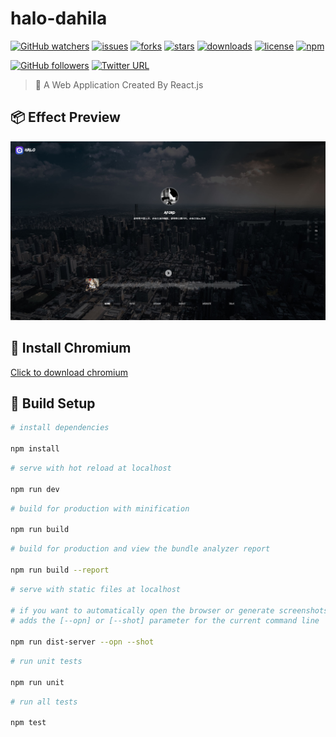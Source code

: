 # halo-dahila
[![GitHub watchers](https://img.shields.io/github/watchers/OwlAford/halo-dahila.svg)](https://github.com/OwlAford/halo-dahila)
[![issues](https://img.shields.io/github/issues/OwlAford/halo-dahila.svg)](https://github.com/OwlAford/halo-dahila)
[![forks](https://img.shields.io/github/forks/OwlAford/halo-dahila.svg)](https://github.com/OwlAford/halo-dahila)
[![stars](https://img.shields.io/github/stars/OwlAford/halo-dahila.svg)](https://github.com/OwlAford/halo-dahila)
[![downloads](https://img.shields.io/github/downloads/OwlAford/halo-dahila/total.svg)](https://github.com/OwlAford/halo-dahila)
[![license](https://img.shields.io/badge/license-MIT-blue.svg)](https://github.com/OwlAford/halo-dahila)
[![npm](https://img.shields.io/npm/v/npm.svg)](https://github.com/OwlAford/halo-dahila)


[![GitHub followers](https://img.shields.io/github/followers/OwlAford.svg?style=social&label=Follow)](https://github.com/OwlAford)
[![Twitter URL](https://img.shields.io/twitter/url/http/shields.io.svg?style=social)](https://twitter.com/Aford79872215)

>  🚀 A Web Application Created By React.js

## 📦 Effect Preview

![preview demo](https://raw.githubusercontent.com/OwlAford/halo-dahila/master/preview.jpg)


## 🐠 Install Chromium
 [Click to download chromium](https://storage.googleapis.com/chromium-browser-snapshots/Win_x64/526987/chrome-win32.zip)


## 🔌 Build Setup

``` bash
# install dependencies

npm install
```

``` bash
# serve with hot reload at localhost

npm run dev
```

``` bash
# build for production with minification

npm run build
```

``` bash
# build for production and view the bundle analyzer report

npm run build --report
```

``` bash
# serve with static files at localhost

# if you want to automatically open the browser or generate screenshots
# adds the [--opn] or [--shot] parameter for the current command line

npm run dist-server --opn --shot
```

``` bash
# run unit tests

npm run unit
```

``` bash
# run all tests

npm test
```
